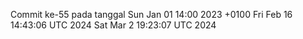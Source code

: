 Commit ke-55 pada tanggal Sun Jan 01 14:00 2023 +0100
Fri Feb 16 14:43:06 UTC 2024
Sat Mar  2 19:23:07 UTC 2024
